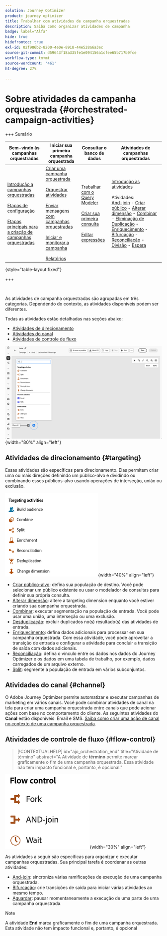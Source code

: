 ```yaml
---
solution: Journey Optimizer
product: journey optimizer
title: Trabalhar com atividades de campanha orquestradas
description: Saiba como organizar atividades de campanha
badge: label="Alfa"
hide: true
hidefromtoc: true
exl-id: 02f986b2-8200-4e0e-8918-44e528a6a3ec
source-git-commit: d59643f18a335fe1e094156a1cfee65b717b9fce
workflow-type: tm+mt
source-wordcount: '461'
ht-degree: 27%

---
```


# Sobre atividades da campanha orquestrada {#orchestrated-campaign-activities}

+++ Sumário

| Bem-vindo às campanhas orquestradas | Iniciar sua primeira campanha orquestrada | Consultar o banco de dados | Atividades de campanhas orquestradas |
|---|---|---|---|
| [Introdução a campanhas orquestradas](../gs-orchestrated-campaigns.md)<br/><br/>[Etapas de configuração](../configuration-steps.md)<br/><br/>[Etapas principais para a criação de campanhas orquestradas](../gs-campaign-creation.md) | [Criar uma campanha orquestrada](../create-orchestrated-campaign.md)<br/><br/>[Orquestrar atividades](../orchestrate-activities.md)<br/><br/>[Enviar mensagens com campanhas orquestradas](../send-messages.md)<br/><br/>[Iniciar e monitorar a campanha](../start-monitor-campaigns.md)<br/><br/>[Relatórios](../reporting-campaigns.md) | [Trabalhar com o Query Modeler](../orchestrated-rule-builder.md)<br/><br/>[Criar sua primeira consulta](../build-query.md)<br/><br/>[Editar expressões](../edit-expressions.md) | [Introdução às atividades](about-activities.md)<br/><br/>Atividades:<br/>[And-join](and-join.md) - [Criar público](build-audience.md) - [Alterar dimensão](change-dimension.md) - [Combinar](combine.md) - [Eliminação de Duplicação](deduplication.md) - [Enriquecimento](enrichment.md) - [Bifurcação](fork.md) - [Reconciliação](reconciliation.md) - [Divisão](split.md) - [Espera](wait.md) |

{style="table-layout:fixed"}

+++

<br/>

As atividades de campanha orquestradas são agrupadas em três categorias. Dependendo do contexto, as atividades disponíveis podem ser diferentes.

Todas as atividades estão detalhadas nas seções abaixo:

* [Atividades de direcionamento](#targeting)
* [Atividades do canal](#channel)
* [Atividades de controle de fluxo](#flow-control)

![Lista de atividades disponíveis na tela](../assets/orchestrated-activities.png){width="80%" align="left"}

## Atividades de direcionamento {#targeting}

Essas atividades são específicas para direcionamento. Elas permitem criar uma ou mais direções definindo um público-alvo e dividindo ou combinando esses públicos-alvo usando operações de interseção, união ou exclusão.

![Lista de atividades de direcionamento](../assets/targeting-activities.png){width="40%" align="left"}

* [Criar público-alvo](build-audience.md): defina sua população de destino. Você pode selecionar um público existente ou usar o modelador de consultas para definir sua própria consulta.
* [Alterar dimensão](change-dimension.md): altere a targeting dimension enquanto você estiver criando sua campanha orquestrada.
* [Combinar](combine.md): executar segmentação na população de entrada. Você pode usar uma união, uma interseção ou uma exclusão.
* [Desduplicação](deduplication.md): excluir duplicados no(s) resultado(s) das atividades de entrada.
* [Enriquecimento](enrichment.md): defina dados adicionais para processar em sua campanha orquestrada. Com essa atividade, você pode aproveitar a transição de entrada e configurar a atividade para concluir a transição de saída com dados adicionais.
* [Reconciliação](reconciliation.md): defina o vínculo entre os dados nos dados do Journey Optimizer e os dados em uma tabela de trabalho, por exemplo, dados carregados de um arquivo externo.
* [Split](split.md): segmente a população de entrada em vários subconjuntos.

## Atividades do canal {#channel}

O Adobe Journey Optimizer permite automatizar e executar campanhas de marketing em vários canais. Você pode combinar atividades de canal na tela para criar uma campanha orquestrada entre canais que pode acionar ações com base no comportamento do cliente. As seguintes atividades do **Canal** estão disponíveis: Email e SMS. [Saiba como criar uma ação de canal no contexto de uma campanha orquestrada](channels.md).

## Atividades de controle de fluxo {#flow-control}

>[!CONTEXTUALHELP]
>id="ajo_orchestration_end"
>title="Atividade de término"
>abstract="A Atividade de **término** permite marcar graficamente o fim de uma campanha orquestrada. Essa atividade não tem impacto funcional e, portanto, é opcional."

![Lista de atividades de controle de fluxo](../assets/flow-control-activities.png){width="30%" align="left"}

As atividades a seguir são específicas para organizar e executar campanhas orquestradas. Sua principal tarefa é coordenar as outras atividades:

* [And-join](and-join.md): sincroniza várias ramificações de execução de uma campanha orquestrada.
* [Bifurcação](fork.md): crie transições de saída para iniciar várias atividades ao mesmo tempo.
* [Aguardar](wait.md): pausar momentaneamente a execução de uma parte de uma campanha orquestrada.
  <!--* [Test](test.md): Enable transitions based on specified conditions.-->

>[!NOTE]
>A atividade **End** marca graficamente o fim de uma campanha orquestrada. Esta atividade não tem impacto funcional e, portanto, é opcional
